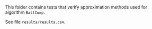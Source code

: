 This folder contains tests that verify approximation methods
used for algorithm `BallComp`.

See file `results/results.csv`.
